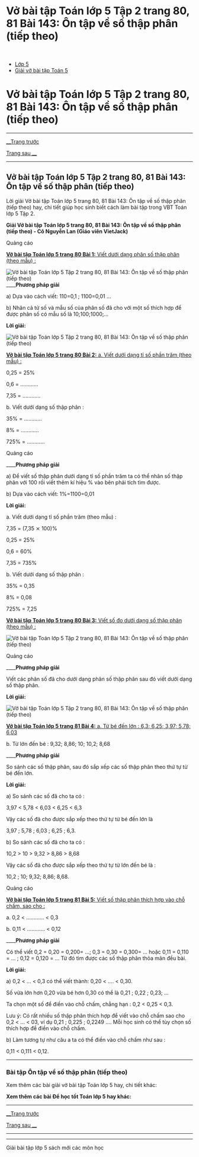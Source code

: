 # Vở bài tập Toán lớp 5 Tập 2 trang 80, 81 Bài 143: Ôn tập về số thập phân (tiếp theo)

﻿

  * [Lớp 5](https://vietjack.com/series/lop-5.jsp)
  * [Giải vở bài tập Toán 5](https://vietjack.com/giai-vo-bai-tap-toan-5/index.jsp)



# Vở bài tập Toán lớp 5 Tập 2 trang 80, 81 Bài 143: Ôn tập về số thập phân (tiếp theo)

* * *

[__Trang trước](https://vietjack.com/giai-vo-bai-tap-toan-5/bai-142-on-tap-ve-so-thap-phan.jsp)

[Trang sau __](https://vietjack.com/giai-vo-bai-tap-toan-5/bai-144-on-tap-ve-do-do-dai-va-do-khoi-luong.jsp)

* * *

## Vở bài tập Toán lớp 5 Tập 2 trang 80, 81 Bài 143: Ôn tập về số thập phân (tiếp theo)

Lời giải Vở bài tập Toán lớp 5 trang 80, 81 Bài 143: Ôn tập về số thập phân (tiếp theo) hay, chi tiết giúp học sinh biết cách làm bài tập trong VBT Toán lớp 5 Tập 2.

**Giải Vở bài tập Toán lớp 5 trang 80, 81 Bài 143: Ôn tập về số thập phân (tiếp theo) - Cô Nguyễn Lan (Giáo viên VietJack)**

Quảng cáo

[**Vở bài tập Toán lớp 5 trang 80 Bài 1:** Viết dưới dạng phân số thập phân (theo mẫu) : ](https://vietjack.com/giai-vo-bai-tap-toan-5/bai-1-trang-80-vbt-toan-5-tap-2.jsp)

![Vở bài tập Toán lớp 5 Tập 2 trang 80, 81 Bài 143: Ôn tập về số thập phân \(tiếp theo\)](https://vietjack.com/giai-vo-bai-tap-toan-5/images/bai-1-trang-80-vbt-toan-5-tap-2.PNG) ____**Phương pháp giải**

a) Dựa vào cách viết: 110=0,1 ; 1100=0,01 ...

b) Nhân cả tử số và mẫu số của phân số đã cho với một số thích hợp để được phân số có mẫu số là 10;100;1000;...

**Lời giải:**

![Vở bài tập Toán lớp 5 Tập 2 trang 80, 81 Bài 143: Ôn tập về số thập phân \(tiếp theo\)](https://vietjack.com/giai-vo-bai-tap-toan-5/images/bai-1-trang-80-vbt-toan-5-tap-2-1.PNG)

[**Vở bài tập Toán lớp 5 trang 80 Bài 2:** a. Viết dưới dạng tỉ số phần trăm (theo mẫu) : ](https://vietjack.com/giai-vo-bai-tap-toan-5/bai-2-trang-80-vbt-toan-5-tap-2.jsp)

0,25 = 25%

0,6 = …………

7,35 = …………

b. Viết dưới dạng số thập phân :

35% = …………

8% = …………

725% = …………

Quảng cáo

____**Phương pháp giải**

a) Để viết số thập phân dưới dạng tỉ số phần trăm ta có thể nhân số thập phân với 100 rồi viết thêm kí hiệu % vào bên phải tích tìm được.

b) Dựa vào cách viết: 1%=1100=0,01

**Lời giải:**

a. Viết dưới dạng tỉ số phần trăm (theo mẫu) :

7,35 = (7,35 ⨯ 100)%

0,25 = 25%

0,6 = 60%

7,35 = 735%

b. Viết dưới dạng số thập phân :

35% = 0,35

8% = 0,08

725% = 7,25

[**Vở bài tập Toán lớp 5 trang 80 Bài 3:** Viết số đo dưới dạng số thập phân (theo mẫu) : ](https://vietjack.com/giai-vo-bai-tap-toan-5/bai-3-trang-80-vbt-toan-5-tap-2.jsp)

![Vở bài tập Toán lớp 5 Tập 2 trang 80, 81 Bài 143: Ôn tập về số thập phân \(tiếp theo\)](https://vietjack.com/giai-vo-bai-tap-toan-5/images/bai-3-trang-80-vbt-toan-5-tap-2.PNG)

Quảng cáo

____**Phương pháp giải**

Viết các phân số đã cho dưới dạng phân số thập phân sau đó viết dưới dạng số thập phân. 

**Lời giải:**

![Vở bài tập Toán lớp 5 Tập 2 trang 80, 81 Bài 143: Ôn tập về số thập phân \(tiếp theo\)](https://vietjack.com/giai-vo-bai-tap-toan-5/images/bai-3-trang-80-vbt-toan-5-tap-2-1.PNG)

[**Vở bài tập Toán lớp 5 trang 81 Bài 4:** a. Từ bé đến lớn : 6,3; 6,25; 3,97; 5,78; 6,03 ](https://vietjack.com/giai-vo-bai-tap-toan-5/bai-4-trang-81-vbt-toan-5-tap-2.jsp)

b. Từ lớn đến bé : 9,32; 8,86; 10; 10,2; 8,68

____**Phương pháp giải**

So sánh các số thập phân, sau đó sắp xếp các số thập phân theo thứ tự từ bé đến lớn.

**Lời giải:**

a) So sánh các số đã cho ta có :

3,97 < 5,78 < 6,03 < 6,25 < 6,3

Vậy các số đã cho được sắp xếp theo thứ tự từ bé đến lớn là 

3,97 ; 5,78 ; 6,03 ; 6,25 ; 6,3.

b) So sánh các số đã cho ta có :

10,2 > 10 > 9,32 > 8,86 > 8,68

Vậy các số đã cho được sắp xếp theo thứ tự từ lớn đến bé là : 

10,2 ; 10; 9,32; 8,86; 8,68.

Quảng cáo

[**Vở bài tập Toán lớp 5 trang 81 Bài 5:** Viết số thập phân thích hợp vào chỗ chấm, sao cho : ](https://vietjack.com/giai-vo-bai-tap-toan-5/bai-5-trang-81-vbt-toan-5-tap-2.jsp)

a. 0,2 < ………… < 0,3

b. 0,11 < ………… < 0,12

____**Phương pháp giải**

Có thể viết 0,2 = 0,20 = 0,200= ...; 0,3 = 0,30 = 0,300= ... hoặc 0,11 = 0,110 = ... ; 0,12 = 0,120 = ... Từ đó tìm được các số thập phân thỏa mãn đều bài. 

**Lời giải:**

a) 0,2 < ... < 0,3 có thể viết thành: 0,20 < .... < 0,30.

Số vừa lớn hơn 0,20 vừa bé hơn 0,30 có thể là 0,21 ; 0,22 ; 0,23; ...

Ta chọn một số để điền vào chỗ chấm, chẳng hạn : 0,2 < 0,25 < 0,3.

Lưu ý: Có rất nhiều số thập phân thích hợp để viết vào chỗ chấm sao cho 0,2 < ... < 03, ví dụ 0,21 ; 0,225 ; 0,2249 .... Mỗi học sinh có thể tùy chọn số thích hợp để điền vào chỗ chấm. 

b) Làm tương tự như câu a ta có thể điền vào chỗ chấm như sau : 

0,11 < 0,111 < 0,12.

* * *

### **Bài tập Ôn tập về số thập phân (tiếp theo)**

Xem thêm các bài giải vở bài tập Toán lớp 5 hay, chi tiết khác:

**Xem thêm các bài Để học tốt Toán lớp 5 hay khác:**

* * *

[__Trang trước](https://vietjack.com/giai-vo-bai-tap-toan-5/bai-142-on-tap-ve-so-thap-phan.jsp)

[Trang sau __](https://vietjack.com/giai-vo-bai-tap-toan-5/bai-144-on-tap-ve-do-do-dai-va-do-khoi-luong.jsp)

* * *

* * *

Giải bài tập lớp 5 sách mới các môn học
